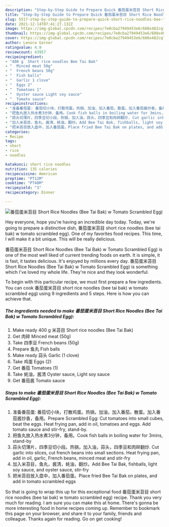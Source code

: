 ```yaml
---
description: "Step-by-Step Guide to Prepare Quick 番茄蛋米苔目 Short Rice Noodles (Bee Tai Bak) w Tomato Scrambled Egg)"
title: "Step-by-Step Guide to Prepare Quick 番茄蛋米苔目 Short Rice Noodles (Bee Tai Bak) w Tomato Scrambled Egg)"
slug: 5517-step-by-step-guide-to-prepare-quick-short-rice-noodles-bee-tai-bak-w-tomato-scrambled-egg
date: 2021-12-14T07:41:27.132Z
image: https://img-global.cpcdn.com/recipes/7e0cba27949453e6/680x482cq70/番茄蛋米苔目-short-rice-noodles-bee-tai-bak-w-tomato-scrambled-egg-recipe-main-photo.jpg
thumbnail: https://img-global.cpcdn.com/recipes/7e0cba27949453e6/680x482cq70/番茄蛋米苔目-short-rice-noodles-bee-tai-bak-w-tomato-scrambled-egg-recipe-main-photo.jpg
cover: https://img-global.cpcdn.com/recipes/7e0cba27949453e6/680x482cq70/番茄蛋米苔目-short-rice-noodles-bee-tai-bak-w-tomato-scrambled-egg-recipe-main-photo.jpg
author: Lenora Garner
ratingvalue: 4.9
reviewcount: 43957
recipeingredient:
- "400 g  Short rice noodles Bee Tai Bak"
- "  Minced meat 50g"
- "  French beans 50g"
- "  Fish balls"
- "  Garlic 1 clove"
- "  Eggs 2"
- "  Tomatoes 1"
- "  Oyster sauce Light soy sauce"
- "  Tomato sauce"
recipeinstructions:
- "准备番茄蛋: 番茄切小块，打散鸡蛋。热锅，加油，加入番茄，散蛋。加入番茄酱炒香，备用。Prepare Scrambled Egg: Cut tomatoes into small cubes, beat the eggs. Heat frying pan, add in oil, tomatoes and eggs. Add tomato sauce and stir-fry, stand-by."
- "把鱼丸放入热水煮3分钟，备用。Cook fish balls in boiling water for 3mins, stand-by"
- "蒜头切薄片，四季豆切小段。热锅，加入油，蒜头，四季豆和肉碎翻炒. Cut garlic into slices, cut french beans into small sections. Heat frying pan, add in oil, garlic, French beans, minced meat and stir-fry"
- "加入米苔目，鱼丸，酱清，蚝油，翻炒。Add Bee Tai Bak, fishballs, light soy sauce, and oyster sauce, stir-fry"
- "把米苔目放入盘中，加入番茄蛋。Place fried Bee Tai Bak on plates, and add in tomato scrambled eggs"
categories:
- Recipe
tags:
- short
- rice
- noodles

katakunci: short rice noodles 
nutrition: 135 calories
recipecuisine: American
preptime: "PT12M"
cooktime: "PT40M"
recipeyield: "3"
recipecategory: Dinner

---
```



![番茄蛋米苔目 Short Rice Noodles (Bee Tai Bak) w Tomato Scrambled Egg)](https://img-global.cpcdn.com/recipes/7e0cba27949453e6/680x482cq70/番茄蛋米苔目-short-rice-noodles-bee-tai-bak-w-tomato-scrambled-egg-recipe-main-photo.jpg)

Hey everyone, hope you're having an incredible day today. Today, we're going to prepare a distinctive dish, 番茄蛋米苔目 short rice noodles (bee tai bak) w tomato scrambled egg). One of my favorites food recipes. This time, I will make it a bit unique. This will be really delicious.



番茄蛋米苔目 Short Rice Noodles (Bee Tai Bak) w Tomato Scrambled Egg) is one of the most well liked of current trending foods on earth. It is simple, it is fast, it tastes delicious. It's enjoyed by millions every day. 番茄蛋米苔目 Short Rice Noodles (Bee Tai Bak) w Tomato Scrambled Egg) is something which I've loved my whole life. They're nice and they look wonderful.


To begin with this particular recipe, we must first prepare a few ingredients. You can cook 番茄蛋米苔目 short rice noodles (bee tai bak) w tomato scrambled egg) using 9 ingredients and 5 steps. Here is how you can achieve that.

<!--inarticleads1-->

##### The ingredients needed to make 番茄蛋米苔目 Short Rice Noodles (Bee Tai Bak) w Tomato Scrambled Egg):

1. Make ready 400 g 米苔目 Short rice noodles (Bee Tai Bak)
1. Get  肉碎 Minced meat (50g)
1. Take  四季豆 French beans (50g)
1. Prepare  鱼丸 Fish balls
1. Make ready  蒜头 Garlic (1 clove)
1. Take  鸡蛋 Eggs (2)
1. Get  番茄 Tomatoes (1)
1. Take  蚝油，酱清 Oyster sauce, Light soy sauce
1. Get  番茄酱 Tomato sauce




<!--inarticleads2-->

##### Steps to make 番茄蛋米苔目 Short Rice Noodles (Bee Tai Bak) w Tomato Scrambled Egg):

1. 准备番茄蛋: 番茄切小块，打散鸡蛋。热锅，加油，加入番茄，散蛋。加入番茄酱炒香，备用。Prepare Scrambled Egg: Cut tomatoes into small cubes, beat the eggs. Heat frying pan, add in oil, tomatoes and eggs. Add tomato sauce and stir-fry, stand-by.
1. 把鱼丸放入热水煮3分钟，备用。Cook fish balls in boiling water for 3mins, stand-by
1. 蒜头切薄片，四季豆切小段。热锅，加入油，蒜头，四季豆和肉碎翻炒. Cut garlic into slices, cut french beans into small sections. Heat frying pan, add in oil, garlic, French beans, minced meat and stir-fry
1. 加入米苔目，鱼丸，酱清，蚝油，翻炒。Add Bee Tai Bak, fishballs, light soy sauce, and oyster sauce, stir-fry
1. 把米苔目放入盘中，加入番茄蛋。Place fried Bee Tai Bak on plates, and add in tomato scrambled eggs




So that is going to wrap this up for this exceptional food 番茄蛋米苔目 short rice noodles (bee tai bak) w tomato scrambled egg) recipe. Thank you very much for reading. I am sure you can make this at home. There's gonna be more interesting food in home recipes coming up. Remember to bookmark this page on your browser, and share it to your family, friends and colleague. Thanks again for reading. Go on get cooking!
